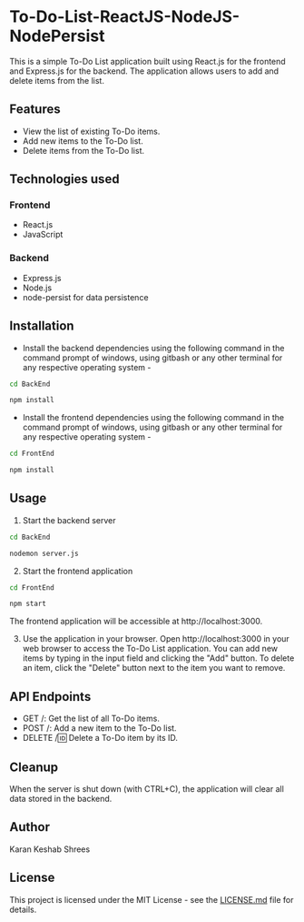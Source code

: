 # To-Do-List-ReactJS-NodeJS-NodePersist

This is a simple To-Do List application built using React.js for the frontend and Express.js for the backend. The application allows users to add and delete items from the list.

## Features

- View the list of existing To-Do items.
- Add new items to the To-Do list.
- Delete items from the To-Do list.

## Technologies used

### Frontend

- React.js
- JavaScript

### Backend

- Express.js
- Node.js
- node-persist for data persistence

## Installation

- Install the backend dependencies using the following command in the command prompt of windows, using gitbash or any other terminal for any respective operating system -

```bash
cd BackEnd
```

```bash
npm install
```

- Install the frontend dependencies using the following command in the command prompt of windows, using gitbash or any other terminal for any respective operating system -

```bash
cd FrontEnd
```

```bash
npm install
```

## Usage

1. Start the backend server
   
```bash   
cd BackEnd
```

```bash
nodemon server.js
```
  
2. Start the frontend application

```bash
cd FrontEnd
```

```bash
npm start
```

The frontend application will be accessible at http://localhost:3000.

3. Use the application in your browser. Open http://localhost:3000 in your web browser to access the To-Do List application. You can add new items by typing in the input field and clicking the "Add" button. To delete an item, click the "Delete" button next to the item you want to remove.

## API Endpoints

- GET /: Get the list of all To-Do items.
- POST /: Add a new item to the To-Do list.
- DELETE /:id: Delete a To-Do item by its ID.

## Cleanup

When the server is shut down (with CTRL+C), the application will clear all data
stored in the backend.

## Author

Karan Keshab Shrees

## License

This project is licensed under the MIT License - see the [LICENSE.md](LICENSE) file for details.

